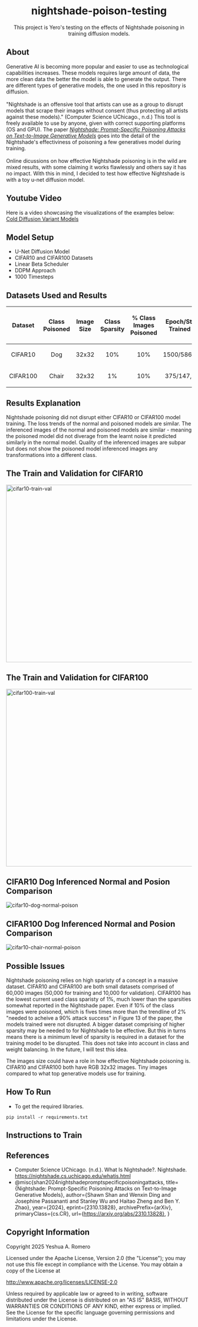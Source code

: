 <h1 align="center">nightshade-poison-testing</h1>

<p align="center">
  This project is Yero's testing on the effects of Nightshade poisoning in training diffusion models. 
</p>

## About
Generative AI is becoming more popular and easier to use as technological capabilities increases. These models requires large amount of data, the more clean data the better the model is able to generate the output. There are different types of generative models, the one used in this repository is diffusion. 
<br><br>
"Nightshade is an offensive tool that artists can use as a group to disrupt models that scrape their images without consent (thus protecting all artists against these models)." (Computer Science UChicago., n.d.) This tool is freely available to use by anyone, given with correct supporting platforms (OS and GPU). The paper [<i>Nightshade: Prompt-Specific Poisoning Attacks on Text-to-Image Generative Models</i>](https://arxiv.org/abs/2310.13828) goes into the detail of the Nightshade's effectiviness of poisoning a few generatives model during training. 
<br><br>
Online dicussions on how effective Nightshade poisoning is in the wild are mixed results, with some claiming it works flawlessly and others say it has no impact. With this in mind, I decided to test how effective Nightshade is with a toy u-net diffusion model. 

## Youtube Video
Here is a video showcasing the visualizations of the examples below:
<br>
[Cold Diffusion Variant Models](https://youtu.be/JdRaWuKZdo8)

## Model Setup
- U-Net Diffusion Model
- CIFAR10 and CIFAR100 Datasets
- Linear Beta Scheduler
- DDPM Approach
- 1000 Timesteps

## Datasets Used and Results
| <p align="center">Dataset</p>   | <p align="center">Class Poisoned</p>  | <p align="center">Image Size</p>  | <p align="center">Class Sparsity</p>  | <p align="center">% Class Images Poisoned</p>  | <p align="center">Epoch/Steps Trained To</p>  | <p align="center">Model Disrupted?</p>  |
| ------------- | ------------- | ------------- | ------------- | ------------- | ------------- | ------------- |
| <p align="center">CIFAR10</p>   | <p align="center">Dog</p>  | <p align="center">32x32</p>  | <p align="center">10%</p>  | <p align="center">10%</p> | <p align="center">1500/586,891</p> | <p align="center">:x:</p> |
| <p align="center">CIFAR100</p>   | <p align="center">Chair</p>   | <p align="center">32x32</p>  | <p align="center">1%</p>  | <p align="center">10%</p> | <p align="center">375/147,016</p> | <p align="center">:x:</p> |

## Results Explanation
Nightshade poisoning did not disrupt either CIFAR10 or CIFAR100 model training. The loss trends of the normal and poisoned models are similar. The inferenced images of the normal and poisoned models are similar - meaning the poisoned model did not diverage from the learnt noise it predicted similarly in the normal model. Quality of the inferenced images are subpar but does not show the poisoned model inferenced images any transformations into a different class.

## The Train and Validation for CIFAR10
<img src="plots_train_val_epochs/CIFAR10_results.png" alt="cifar10-train-val" width="720" height="480">

## The Train and Validation for CIFAR100
<img src="plots_train_val_epochs/CIFAR100_results.png" alt="cifar100-train-val" width="720" height="480">

## CIFAR10 Dog Inferenced Normal and Posion Comparison
![cifar10-dog-normal-poison](samples_generated_compared/dog_comparison.png)

## CIFAR100 Dog Inferenced Normal and Posion Comparison
![cifar10-chair-normal-poison](samples_generated_compared/chair_comparison.png)

## Possible Issues
Nightshade poisoning relies on high sparisty of a concept in a massive dataset. CIFAR10 and CIFAR100 are both small datasets comprised of 60,000 images (50,000 for training and 10,000 for validation). CIFAR100 has the lowest current used class sparisty of 1%, much lower than the sparsities somewhat reported in the Nightshade paper. Even if 10% of the class images were poisoned, which is fives times more than the trendline of 2% "needed to acheive a 90% attack success" in Figure 13 of the paper, the models trained were not disrupted. A bigger dataset comprising of higher sparsity may be needed to for Nightshade to be effective. But this in turns means there is a minimum level of sparsity is required in a dataset for the training model to be disrupted. This does not take into account in class and weight balancing. In the future, I will test this idea.

The images size could have a role in how effective Nightshade poisoning is. CIFAR10 and CIFAR100 both have RGB 32x32 images. Tiny images compared to what top generative models use for training. 





## How To Run
- To get the required libraries.
```
pip install -r requirements.txt
```


## Instructions to Train




## References
- Computer Science UChicago. (n.d.). What Is Nightshade?. Nightshade. https://nightshade.cs.uchicago.edu/whatis.html
- @misc{shan2024nightshadepromptspecificpoisoningattacks,
      title={Nightshade: Prompt-Specific Poisoning Attacks on Text-to-Image Generative Models}, 
      author={Shawn Shan and Wenxin Ding and Josephine Passananti and Stanley Wu and Haitao Zheng and Ben Y. Zhao},
      year={2024},
      eprint={2310.13828},
      archivePrefix={arXiv},
      primaryClass={cs.CR},
      url={https://arxiv.org/abs/2310.13828}, 
}

## Copyright Information
Copyright 2025 Yeshua A. Romero

Licensed under the Apache License, Version 2.0 (the "License"); you may not use this file except in compliance with the License. You may obtain a copy of the License at

   http://www.apache.org/licenses/LICENSE-2.0
   
Unless required by applicable law or agreed to in writing, software distributed under the License is distributed on an "AS IS" BASIS, WITHOUT WARRANTIES OR CONDITIONS OF ANY KIND, either express or implied. See the License for the specific language governing permissions and limitations under the License.

